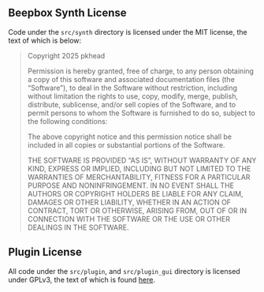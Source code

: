 ## Beepbox Synth License
Code under the `src/synth` directory is licensed under the MIT license, the text of which is below:

> Copyright 2025 pkhead
> 
> Permission is hereby granted, free of charge, to any person obtaining a copy of this software and associated documentation files (the “Software”), to deal in the Software without restriction, including without limitation the rights to use, copy, modify, merge, publish, distribute, sublicense, and/or sell copies of the Software, and to permit persons to whom the Software is furnished to do so, subject to the following conditions:
> 
> The above copyright notice and this permission notice shall be included in all copies or substantial portions of the Software.
> 
> THE SOFTWARE IS PROVIDED “AS IS”, WITHOUT WARRANTY OF ANY KIND, EXPRESS OR IMPLIED, INCLUDING BUT NOT LIMITED TO THE WARRANTIES OF MERCHANTABILITY, FITNESS FOR A PARTICULAR PURPOSE AND NONINFRINGEMENT. IN NO EVENT SHALL THE AUTHORS OR COPYRIGHT HOLDERS BE LIABLE FOR ANY CLAIM, DAMAGES OR OTHER LIABILITY, WHETHER IN AN ACTION OF CONTRACT, TORT OR OTHERWISE, ARISING FROM, OUT OF OR IN CONNECTION WITH THE SOFTWARE OR THE USE OR OTHER DEALINGS IN THE SOFTWARE.

## Plugin License
All code under the `src/plugin`, and `src/plugin_gui` directory is licensed under GPLv3, the text of which is found [here](https://www.gnu.org/licenses/gpl-3.0.en.html).